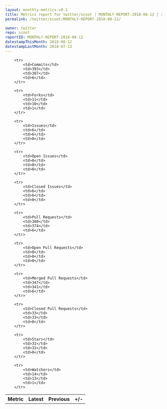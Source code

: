 ```yaml
---
layout: monthly-metrics-v0.1
title: Metrics report for twitter/scoot | MONTHLY-REPORT-2018-08-12 | 2018-08-12
permalink: /twitter/scoot/MONTHLY-REPORT-2018-08-12/

owner: twitter
repo: scoot
reportID: MONTHLY-REPORT-2018-08-12
datestampThisMonth: 2018-08-12
datestampLastMonth: 2018-07-13
---
```



<table style="width: 100%;">
    <tr>
        <th>Metric</th>
        <th>Latest</th>
        <th>Previous</th>
        <th>+/-</th>
    </tr>

        <tr>
            <td>Commits</td>
            <td>393</td>
            <td>387</td>
            <td>6</td>
        </tr>
        
        <tr>
            <td>Forks</td>
            <td>11</td>
            <td>10</td>
            <td>1</td>
        </tr>
        
        <tr>
            <td>Issues</td>
            <td>6</td>
            <td>6</td>
            <td>0</td>
        </tr>
        
        <tr>
            <td>Open Issues</td>
            <td>0</td>
            <td>0</td>
            <td>0</td>
        </tr>
        
        <tr>
            <td>Closed Issues</td>
            <td>6</td>
            <td>6</td>
            <td>0</td>
        </tr>
        
        <tr>
            <td>Pull Requests</td>
            <td>380</td>
            <td>374</td>
            <td>6</td>
        </tr>
        
        <tr>
            <td>Open Pull Requests</td>
            <td>0</td>
            <td>0</td>
            <td>0</td>
        </tr>
        
        <tr>
            <td>Merged Pull Requests</td>
            <td>347</td>
            <td>341</td>
            <td>6</td>
        </tr>
        
        <tr>
            <td>Closed Pull Requests</td>
            <td>33</td>
            <td>33</td>
            <td>0</td>
        </tr>
        
        <tr>
            <td>Stars</td>
            <td>31</td>
            <td>31</td>
            <td>0</td>
        </tr>
        
        <tr>
            <td>Watchers</td>
            <td>14</td>
            <td>13</td>
            <td>1</td>
        </tr>
        
</table>

